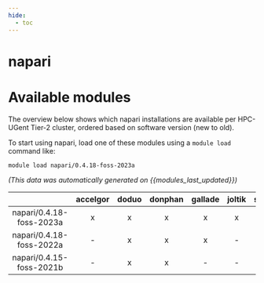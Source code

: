```yaml
---
hide:
  - toc
---
```


napari
======

# Available modules


The overview below shows which napari installations are available per HPC-UGent Tier-2 cluster, ordered based on software version (new to old).

To start using napari, load one of these modules using a `module load` command like:

```shell
module load napari/0.4.18-foss-2023a
```

*(This data was automatically generated on {{modules_last_updated}})*  

| |accelgor|doduo|donphan|gallade|joltik|shinx|
| :---: | :---: | :---: | :---: | :---: | :---: | :---: |
|napari/0.4.18-foss-2023a|x|x|x|x|x|x|
|napari/0.4.18-foss-2022a|-|x|x|x|-|-|
|napari/0.4.15-foss-2021b|-|x|x|-|-|-|
